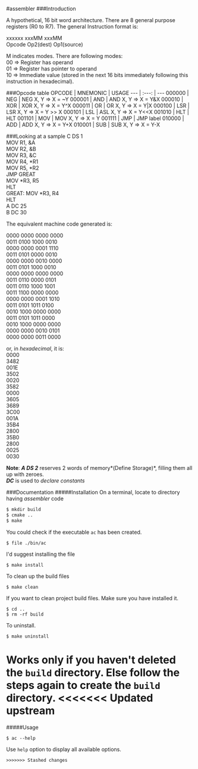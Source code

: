 #assembler
###Introduction

A hypothetical, 16 bit word architecture. There are 8 general purpose registers (R0 to R7). 
The general Instruction format is: 

xxxxxx	xxxMM	xxxMM	
Opcode	Op2(dest)	Op1(source)

M indicates modes. There are following modes:	
00 => Register has operand	
01 => Register has pointer to operand	
10 => Immediate value (stored in the next 16 bits immediately following this instruction in hexadecimal).	

###Opcode table
OPCODE |  MNEMONIC	|   USAGE
--- | :---: | ---
000000 |	NEG |	NEG X, Y => X = ~Y
000001 |	AND |	AND X, Y => X = Y&X
000010 |	XOR	| XOR X, Y => X = Y^X
000011	| OR	| OR X, Y => X = Y|X
000100	| LSR 	| LSR X, Y => X = Y >> X
000101	| LSL 	| ASL X, Y => X = Y<<X
001010	| HLT 	| HLT
001101	| MOV 	| MOV X, Y => X = Y
001111	| JMP	| JMP label
010000	| ADD |	ADD X, Y => X = Y+X
010001	| SUB |	SUB X, Y => X = Y-X

###Looking at a sample
C DS 1		
MOV R1, &A	
MOV R2, &B	
MOV R3, &C	
MOV R4, *R1			
MOV R5, *R2			
JMP GREAT			
MOV *R3, R5			
HLT						
GREAT: MOV *R3, R4				
HLT			
A DC 25			
B DC 30			

The equivalent machine code generated is: 	

0000 0000 0000 0000		
0011 0100 1000 0010		
0000 0000 0001 1110		
0011 0101 0000 0010		
0000 0000 0010 0000		
0011 0101 1000 0010		
0000 0000 0000 0000		
0011 0110 0000 0101		
0011 0110 1000 1001		
0011 1100 0000 0000		
0000 0000 0001 1010		
0011 0101 1011 0100		
0010 1000 0000 0000		
0011 0101 1011 0000		
0010 1000 0000 0000		
0000 0000 0010 0101		
0000 0000 0011 0000		
	
or, in *hexadecimal*, it is:	
0000	
3482	
001E	
3502	
0020	
3582	
0000	
3605	
3689	
3C00	
001A	
35B4	
2800	
35B0	
2800	
0025	
0030	
	
**Note**: ***A DS 2*** reserves 2 words of memory*(Define Storage)*, filling them all up with zeroes.	
			***DC*** is used to *declare constants*
			
###Documentation
#####Installation
On a terminal, locate to directory having *assembler* code
```bash
$ mkdir build
$ cmake ..
$ make
```
You could check if the executable `ac` has been created.
```
$ file ./bin/ac
```
I'd suggest installing the file
```
$ make install
```
To clean up the build files
```
$ make clean
```
If you want to clean project build files.
Make sure you have installed it.
```
$ cd ..
$ rm -rf build 
```
To uninstall.
```
$ make uninstall
```
Works only if you haven't deleted the `build` directory. Else follow the steps again to create the `build` directory.
<<<<<<< Updated upstream
=======
#####Usage
```
$ ac --help
```
Use `help` option to display all available options.
```
>>>>>>> Stashed changes
